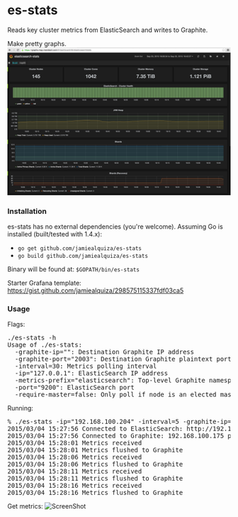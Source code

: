 # es-stats

Reads key cluster metrics from ElasticSearch and writes to Graphite.

Make pretty graphs.
![ScreenShot](https://raw.githubusercontent.com/jamiealquiza/catpics/master/es.jpg)

### Installation

es-stats has no external dependencies (you're welcome). Assuming Go is installed (built/tested with 1.4.x):

- `go get github.com/jamiealquiza/es-stats`
- `go build github.com/jamiealquiza/es-stats`

Binary will be found at: `$GOPATH/bin/es-stats`

Starter Grafana template: https://gist.github.com/jamiealquiza/298575115337fdf03ca5

### Usage

Flags:
<pre>
./es-stats -h
Usage of ./es-stats:
  -graphite-ip="": Destination Graphite IP address
  -graphite-port="2003": Destination Graphite plaintext port
  -interval=30: Metrics polling interval
  -ip="127.0.0.1": ElasticSearch IP address
  -metrics-prefix="elasticsearch": Top-level Graphite namespace prefix (defaults to hostname)
  -port="9200": ElasticSearch port
  -require-master=false: Only poll if node is an elected master
</pre>

Running:
<pre>
% ./es-stats -ip="192.168.100.204" -interval=5 -graphite-ip="192.168.100.175" -graphite-port="2013"
2015/03/04 15:27:56 Connected to ElasticSearch: http://192.168.100.204:9200
2015/03/04 15:27:56 Connected to Graphite: 192.168.100.175 port 2013
2015/03/04 15:28:01 Metrics received
2015/03/04 15:28:01 Metrics flushed to Graphite
2015/03/04 15:28:06 Metrics received
2015/03/04 15:28:06 Metrics flushed to Graphite
2015/03/04 15:28:11 Metrics received
2015/03/04 15:28:11 Metrics flushed to Graphite
2015/03/04 15:28:16 Metrics received
2015/03/04 15:28:16 Metrics flushed to Graphite
</pre>

Get metrics:
![ScreenShot](http://us-east.manta.joyent.com/jalquiza/public/github/es-clusterstats-graphite.png)
